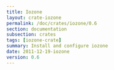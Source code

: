 ```yaml
---
title: Iozone
layout: crate-iozone
permalink: /doc/crates/iozone/0.6
section: documentation
subsection: crates
tags: [iozone-crate]
summary: Install and configure iozone
date: 2011-12-19-iozone
version: 0.6
---
```

